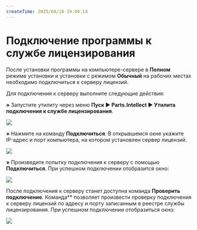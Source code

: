 ```yaml
---
createTime: 2025/04/18 19:04:14
---
```

# Подключение программы к службе лицензирования

После установки программы на компьютере-сервере в **Полном** режиме установки и установки с режимом **Обычный** на рабочих местах необходимо подключиться к серверу лицензий. 

Для подключения к серверу выполните следующие действия:

**»** Запустите утилиту через меню **Пуск ► Parts.Intellect ► Утилита подключения к службе лицензирования**.

![](../../assets/guide/Aspose.Words.6f13226c-9016-4dda-be57-653ed66d987a.026.png)

**»** Нажмите на команду **Подключиться**. В открывшемся окне укажите IP-адрес и порт компьютера, на котором установлен сервер лицензий.

![](../../assets/guide/Aspose.Words.6f13226c-9016-4dda-be57-653ed66d987a.027.png)

**»** Произведите попытку подключения к серверу с помощью **Подключиться**. При успешном подключении отобразится окно:

![](../../assets/guide/Aspose.Words.6f13226c-9016-4dda-be57-653ed66d987a.028.png)

После подключения к серверу станет доступна команда **Проверить подключение**. Команда** позволяет произвести проверку подключения к серверу лицензий по адресу и порту записанным в реестре службы лицензирования. При успешном подключении отобразиться окно:

![](../../assets/guide/Aspose.Words.6f13226c-9016-4dda-be57-653ed66d987a.029.png)